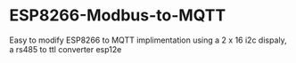 # ESP8266-Modbus-to-MQTT

Easy to modify ESP8266 to MQTT implimentation
using a 2 x 16 i2c dispaly, a rs485 to ttl converter
esp12e
